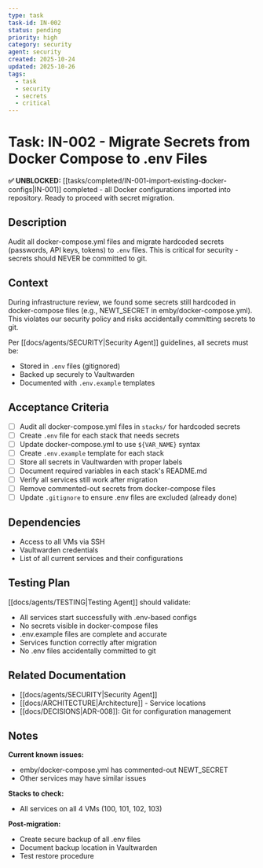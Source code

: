 ```yaml
---
type: task
task-id: IN-002
status: pending
priority: high
category: security
agent: security
created: 2025-10-24
updated: 2025-10-26
tags:
  - task
  - security
  - secrets
  - critical
---
```


# Task: IN-002 - Migrate Secrets from Docker Compose to .env Files

**✅ UNBLOCKED:** [[tasks/completed/IN-001-import-existing-docker-configs|IN-001]] completed - all Docker configurations imported into repository. Ready to proceed with secret migration.

## Description

Audit all docker-compose.yml files and migrate hardcoded secrets (passwords, API keys, tokens) to `.env` files. This is critical for security - secrets should NEVER be committed to git.

## Context

During infrastructure review, we found some secrets still hardcoded in docker-compose files (e.g., NEWT_SECRET in emby/docker-compose.yml). This violates our security policy and risks accidentally committing secrets to git.

Per [[docs/agents/SECURITY|Security Agent]] guidelines, all secrets must be:
- Stored in `.env` files (gitignored)
- Backed up securely to Vaultwarden
- Documented with `.env.example` templates

## Acceptance Criteria

- [ ] Audit all docker-compose.yml files in `stacks/` for hardcoded secrets
- [ ] Create `.env` file for each stack that needs secrets
- [ ] Update docker-compose.yml to use `${VAR_NAME}` syntax
- [ ] Create `.env.example` template for each stack
- [ ] Store all secrets in Vaultwarden with proper labels
- [ ] Document required variables in each stack's README.md
- [ ] Verify all services still work after migration
- [ ] Remove commented-out secrets from docker-compose files
- [ ] Update `.gitignore` to ensure .env files are excluded (already done)

## Dependencies

- Access to all VMs via SSH
- Vaultwarden credentials
- List of all current services and their configurations

## Testing Plan

[[docs/agents/TESTING|Testing Agent]] should validate:
- All services start successfully with .env-based configs
- No secrets visible in docker-compose files
- .env.example files are complete and accurate
- Services function correctly after migration
- No .env files accidentally committed to git

## Related Documentation

- [[docs/agents/SECURITY|Security Agent]]
- [[docs/ARCHITECTURE|Architecture]] - Service locations
- [[docs/DECISIONS|ADR-008]]: Git for configuration management

## Notes

**Current known issues:**
- emby/docker-compose.yml has commented-out NEWT_SECRET
- Other services may have similar issues

**Stacks to check:**
- All services on all 4 VMs (100, 101, 102, 103)

**Post-migration:**
- Create secure backup of all .env files
- Document backup location in Vaultwarden
- Test restore procedure

